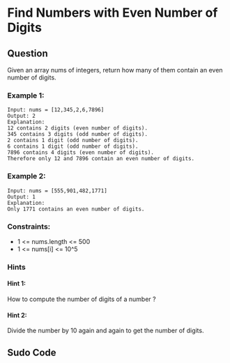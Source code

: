 # Find Numbers with Even Number of Digits
## Question
Given an array nums of integers, return how many of them contain an even number of digits.

### Example 1:
~~~
Input: nums = [12,345,2,6,7896]
Output: 2
Explanation:
12 contains 2 digits (even number of digits).
345 contains 3 digits (odd number of digits).
2 contains 1 digit (odd number of digits).
6 contains 1 digit (odd number of digits).
7896 contains 4 digits (even number of digits).
Therefore only 12 and 7896 contain an even number of digits.
~~~

### Example 2:
~~~
Input: nums = [555,901,482,1771]
Output: 1
Explanation:
Only 1771 contains an even number of digits.
~~~

### Constraints:
- 1 <= nums.length <= 500
- 1 <= nums[i] <= 10^5

### Hints
#### Hint 1:
How to compute the number of digits of a number ?
#### Hint 2:
Divide the number by 10 again and again to get the number of digits.

## Sudo Code
